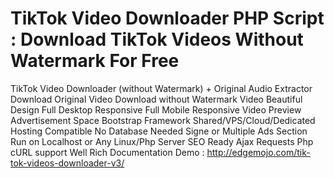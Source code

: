 # TikTok Video Downloader PHP Script : Download TikTok Videos Without Watermark For Free
TikTok Video Downloader (without Watermark) + Original Audio Extractor
Download Original Video
Download without Watermark Video
Beautiful Design
Full Desktop Responsive
Full Mobile Responsive
Video Preview
Advertisement Space
Bootstrap Framework
Shared/VPS/Cloud/Dedicated Hosting Compatible
No Database Needed
Signe or Multiple Ads Section
Run on Localhost or Any Linux/Php Server
SEO Ready
Ajax Requests
Php cURL support
Well Rich Documentation
Demo : http://edgemojo.com/tik-tok-videos-downloader-v3/
